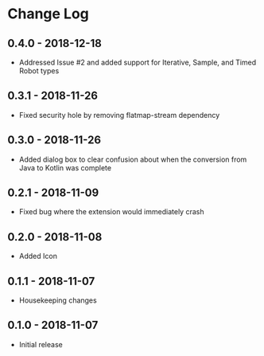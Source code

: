# Change Log

## 0.4.0 - 2018-12-18
* Addressed Issue #2 and added support for Iterative, Sample, and Timed Robot types

## 0.3.1 - 2018-11-26
* Fixed security hole by removing flatmap-stream dependency

## 0.3.0 - 2018-11-26
- Added dialog box to clear confusion about when the conversion from Java to Kotlin was complete

## 0.2.1 - 2018-11-09
- Fixed bug where the extension would immediately crash

## 0.2.0 - 2018-11-08
- Added Icon

## 0.1.1 - 2018-11-07
- Housekeeping changes

## 0.1.0 - 2018-11-07 
- Initial release